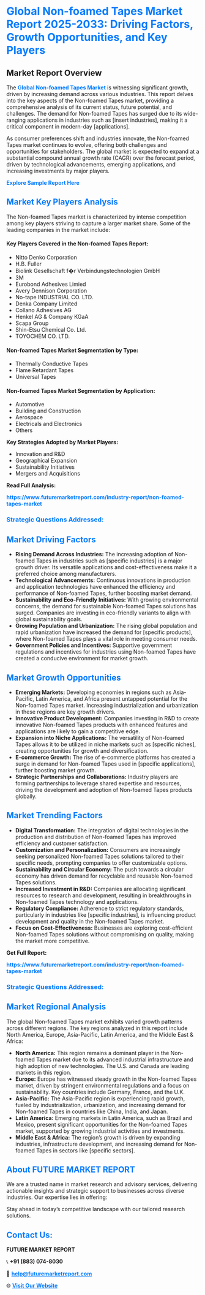 <h1 style="color: #007BFF;">Global Non-foamed Tapes Market Report 2025-2033: Driving Factors, Growth Opportunities, and Key Players</h1>

<section id="overview">
<h2>Market Report Overview</h2>
<p>The <a href="https://www.futuremarketreport.com/industry-report/non-foamed-tapes-market" style="color: #007BFF; text-decoration: none;"><strong>Global Non-foamed Tapes Market</strong></a> is witnessing significant growth, driven by increasing demand across various industries. This report delves into the key aspects of the Non-foamed Tapes market, providing a comprehensive analysis of its current status, future potential, and challenges. The demand for Non-foamed Tapes has surged due to its wide-ranging applications in industries such as [insert industries], making it a critical component in modern-day [applications].</p>
<p>As consumer preferences shift and industries innovate, the Non-foamed Tapes market continues to evolve, offering both challenges and opportunities for stakeholders. The global market is expected to expand at a substantial compound annual growth rate (CAGR) over the forecast period, driven by technological advancements, emerging applications, and increasing investments by major players.</p>
</section>

<section id="overview">
<p><a href="https://www.futuremarketreport.com/request-sample/reportId=114847" style="color: #007BFF; text-decoration: none;"><strong>Explore Sample Report Here</strong></a></p>
</section>

<section id="key-players">
<h2 style="color: #007BFF;">Market Key Players Analysis</h2>
<p>The Non-foamed Tapes market is characterized by intense competition among key players striving to capture a larger market share. Some of the leading companies in the market include:</p>
<h4>Key Players Covered in the Non-foamed Tapes Report:</h4>
<ul><li>Nitto Denko Corporation</li><li>H.B. Fuller</li><li>Biolink Gesellschaft f�r Verbindungstechnologien GmbH</li><li>3M</li><li>Eurobond Adhesives Limied</li><li>Avery Dennison Corporation</li><li>No-tape INDUSTRIAL CO. LTD.</li><li>Denka Company Limited</li><li>Collano Adhesives AG</li><li>Henkel AG &amp; Company KGaA</li><li>Scapa Group</li><li>Shin-Etsu Chemical Co. Ltd.</li><li>TOYOCHEM CO. LTD.</li></ul>
<h4>Non-foamed Tapes Market Segmentation by Type:</h4>
<ul><li>Thermally Conductive Tapes</li><li>Flame Retardant Tapes</li><li>Universal Tapes</li></ul>

<h4>Non-foamed Tapes Market Segmentation by Application:</h4>
<ul><li>Automotive</li><li>Building and Construction</li><li>Aerospace</li><li>Electricals and Electronics</li><li>Others</li></ul>
<p><strong>Key Strategies Adopted by Market Players:</strong></p>
<ul>
<li>Innovation and R&D</li>
<li>Geographical Expansion</li>
<li>Sustainability Initiatives</li>
<li>Mergers and Acquisitions</li>
</ul>
</section>

<section>
<p><strong>Read Full Analysis: </strong></p><a href="https://www.futuremarketreport.com/industry-report/non-foamed-tapes-market" style="color: #007BFF; text-decoration: none;"><strong>https://www.futuremarketreport.com/industry-report/non-foamed-tapes-market</strong></a>
<h3 style="color: #007BFF;">Strategic Questions Addressed:</h3>
</section>

<section id="driving-factors">
<h2 style="color: #007BFF;">Market Driving Factors</h2>
<ul>
<li><strong>Rising Demand Across Industries:</strong> The increasing adoption of Non-foamed Tapes in industries such as [specific industries] is a major growth driver. Its versatile applications and cost-effectiveness make it a preferred choice among manufacturers.</li>
<li><strong>Technological Advancements:</strong> Continuous innovations in production and application technologies have enhanced the efficiency and performance of Non-foamed Tapes, further boosting market demand.</li>
<li><strong>Sustainability and Eco-Friendly Initiatives:</strong> With growing environmental concerns, the demand for sustainable Non-foamed Tapes solutions has surged. Companies are investing in eco-friendly variants to align with global sustainability goals.</li>
<li><strong>Growing Population and Urbanization:</strong> The rising global population and rapid urbanization have increased the demand for [specific products], where Non-foamed Tapes plays a vital role in meeting consumer needs.</li>
<li><strong>Government Policies and Incentives:</strong> Supportive government regulations and incentives for industries using Non-foamed Tapes have created a conducive environment for market growth.</li>
</ul>
</section>

<section id="growth-opportunities">
<h2 style="color: #007BFF;">Market Growth Opportunities</h2>
<ul>
<li><strong>Emerging Markets:</strong> Developing economies in regions such as Asia-Pacific, Latin America, and Africa present untapped potential for the Non-foamed Tapes market. Increasing industrialization and urbanization in these regions are key growth drivers.</li>
<li><strong>Innovative Product Development:</strong> Companies investing in R&D to create innovative Non-foamed Tapes products with enhanced features and applications are likely to gain a competitive edge.</li>
<li><strong>Expansion into Niche Applications:</strong> The versatility of Non-foamed Tapes allows it to be utilized in niche markets such as [specific niches], creating opportunities for growth and diversification.</li>
<li><strong>E-commerce Growth:</strong> The rise of e-commerce platforms has created a surge in demand for Non-foamed Tapes used in [specific applications], further boosting market growth.</li>
<li><strong>Strategic Partnerships and Collaborations:</strong> Industry players are forming partnerships to leverage shared expertise and resources, driving the development and adoption of Non-foamed Tapes products globally.</li>
</ul>
</section>

<section id="trending-factors">
<h2 style="color: #007BFF;">Market Trending Factors</h2>
<ul>
<li><strong>Digital Transformation:</strong> The integration of digital technologies in the production and distribution of Non-foamed Tapes has improved efficiency and customer satisfaction.</li>
<li><strong>Customization and Personalization:</strong> Consumers are increasingly seeking personalized Non-foamed Tapes solutions tailored to their specific needs, prompting companies to offer customizable options.</li>
<li><strong>Sustainability and Circular Economy:</strong> The push towards a circular economy has driven demand for recyclable and reusable Non-foamed Tapes solutions.</li>
<li><strong>Increased Investment in R&D:</strong> Companies are allocating significant resources to research and development, resulting in breakthroughs in Non-foamed Tapes technology and applications.</li>
<li><strong>Regulatory Compliance:</strong> Adherence to strict regulatory standards, particularly in industries like [specific industries], is influencing product development and quality in the Non-foamed Tapes market.</li>
<li><strong>Focus on Cost-Effectiveness:</strong> Businesses are exploring cost-efficient Non-foamed Tapes solutions without compromising on quality, making the market more competitive.</li>
</ul>
</section>

<section>
<p><strong>Get Full Report: </strong></p><a href="https://www.futuremarketreport.com/industry-report/non-foamed-tapes-market" style="color: #007BFF; text-decoration: none;"><strong>https://www.futuremarketreport.com/industry-report/non-foamed-tapes-market</strong></a>
<h3 style="color: #007BFF;">Strategic Questions Addressed:</h3>
</section>


<section id="regional-analysis">
<h2 style="color: #007BFF;">Market Regional Analysis</h2>
<p>The global Non-foamed Tapes market exhibits varied growth patterns across different regions. The key regions analyzed in this report include North America, Europe, Asia-Pacific, Latin America, and the Middle East & Africa:</p>
<ul>
<li><strong>North America:</strong> This region remains a dominant player in the Non-foamed Tapes market due to its advanced industrial infrastructure and high adoption of new technologies. The U.S. and Canada are leading markets in this region.</li>
<li><strong>Europe:</strong> Europe has witnessed steady growth in the Non-foamed Tapes market, driven by stringent environmental regulations and a focus on sustainability. Key countries include Germany, France, and the U.K.</li>
<li><strong>Asia-Pacific:</strong> The Asia-Pacific region is experiencing rapid growth, fueled by industrialization, urbanization, and increasing demand for Non-foamed Tapes in countries like China, India, and Japan.</li>
<li><strong>Latin America:</strong> Emerging markets in Latin America, such as Brazil and Mexico, present significant opportunities for the Non-foamed Tapes market, supported by growing industrial activities and investments.</li>
<li><strong>Middle East & Africa:</strong> The region’s growth is driven by expanding industries, infrastructure development, and increasing demand for Non-foamed Tapes in sectors like [specific sectors].</li>
</ul>
</section>

<footer>
<h2 style="color: #007BFF;">About FUTURE MARKET REPORT</h2>
<p>We are a trusted name in market research and advisory services, delivering actionable insights and strategic support to businesses across diverse industries. Our expertise lies in offering:</p>

<p>Stay ahead in today’s competitive landscape with our tailored research solutions.</p>

<h2 style="color: #007BFF;">Contact Us:</h2>
<p><strong>FUTURE MARKET REPORT</strong></p>
<p>📞 <strong>+91 (883) 074-8030</strong></p>
<p>📧 <strong><a href="mailto:help@futuremarketreport.com" style="color: #007BFF;">help@futuremarketreport.com</a></strong></p>
<p>🌐 <strong><a href="https://www.futuremarketreport.com/" style="color: #007BFF;">Visit Our Website</a></strong></p>
</footer>